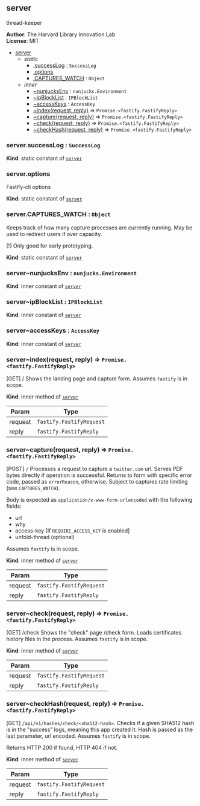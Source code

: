 <a name="module_server"></a>

## server
thread-keeper

**Author**: The Harvard Library Innovation Lab  
**License**: MIT  

* [server](#module_server)
    * _static_
        * [.successLog](#module_server.successLog) : <code>SuccessLog</code>
        * [.options](#module_server.options)
        * [.CAPTURES_WATCH](#module_server.CAPTURES_WATCH) : <code>Object</code>
    * _inner_
        * [~nunjucksEnv](#module_server..nunjucksEnv) : <code>nunjucks.Environment</code>
        * [~ipBlockList](#module_server..ipBlockList) : <code>IPBlockList</code>
        * [~accessKeys](#module_server..accessKeys) : <code>AccessKey</code>
        * [~index(request, reply)](#module_server..index) ⇒ <code>Promise.&lt;fastify.FastifyReply&gt;</code>
        * [~capture(request, reply)](#module_server..capture) ⇒ <code>Promise.&lt;fastify.FastifyReply&gt;</code>
        * [~check(request, reply)](#module_server..check) ⇒ <code>Promise.&lt;fastify.FastifyReply&gt;</code>
        * [~checkHash(request, reply)](#module_server..checkHash) ⇒ <code>Promise.&lt;fastify.FastifyReply&gt;</code>

<a name="module_server.successLog"></a>

### server.successLog : <code>SuccessLog</code>
**Kind**: static constant of [<code>server</code>](#module_server)  
<a name="module_server.options"></a>

### server.options
Fastify-cli options

**Kind**: static constant of [<code>server</code>](#module_server)  
<a name="module_server.CAPTURES_WATCH"></a>

### server.CAPTURES\_WATCH : <code>Object</code>
Keeps track of how many capture processes are currently running. 
May be used to redirect users if over capacity. 

[!] Only good for early prototyping.

**Kind**: static constant of [<code>server</code>](#module_server)  
<a name="module_server..nunjucksEnv"></a>

### server~nunjucksEnv : <code>nunjucks.Environment</code>
**Kind**: inner constant of [<code>server</code>](#module_server)  
<a name="module_server..ipBlockList"></a>

### server~ipBlockList : <code>IPBlockList</code>
**Kind**: inner constant of [<code>server</code>](#module_server)  
<a name="module_server..accessKeys"></a>

### server~accessKeys : <code>AccessKey</code>
**Kind**: inner constant of [<code>server</code>](#module_server)  
<a name="module_server..index"></a>

### server~index(request, reply) ⇒ <code>Promise.&lt;fastify.FastifyReply&gt;</code>
[GET] /
Shows the landing page and capture form.
Assumes `fastify` is in scope.

**Kind**: inner method of [<code>server</code>](#module_server)  

| Param | Type |
| --- | --- |
| request | <code>fastify.FastifyRequest</code> | 
| reply | <code>fastify.FastifyReply</code> | 

<a name="module_server..capture"></a>

### server~capture(request, reply) ⇒ <code>Promise.&lt;fastify.FastifyReply&gt;</code>
[POST] `/`
Processes a request to capture a `twitter.com` url. 
Serves PDF bytes directly if operation is successful.
Returns to form with specific error code, passed as `errorReason`, otherwise.
Subject to captures rate limiting (see `CAPTURES_WATCH`). 

Body is expected as `application/x-www-form-urlencoded` with the following fields:
- url
- why
- access-key [If `REQUIRE_ACCESS_KEY` is enabled]
- unfold-thread (optional)

Assumes `fastify` is in scope.

**Kind**: inner method of [<code>server</code>](#module_server)  

| Param | Type |
| --- | --- |
| request | <code>fastify.FastifyRequest</code> | 
| reply | <code>fastify.FastifyReply</code> | 

<a name="module_server..check"></a>

### server~check(request, reply) ⇒ <code>Promise.&lt;fastify.FastifyReply&gt;</code>
[GET] /check
Shows the "check" page /check form. Loads certificates history files in the process.
Assumes `fastify` is in scope.

**Kind**: inner method of [<code>server</code>](#module_server)  

| Param | Type |
| --- | --- |
| request | <code>fastify.FastifyRequest</code> | 
| reply | <code>fastify.FastifyReply</code> | 

<a name="module_server..checkHash"></a>

### server~checkHash(request, reply) ⇒ <code>Promise.&lt;fastify.FastifyReply&gt;</code>
[GET] `/api/v1/hashes/check/<sha512-hash>`. 
Checks if a given SHA512 hash is in the "success" logs, meaning this app created it. 
Hash is passed as the last parameter, url encoded. 
Assumes `fastify` is in scope. 

Returns HTTP 200 if found, HTTP 404 if not.

**Kind**: inner method of [<code>server</code>](#module_server)  

| Param | Type |
| --- | --- |
| request | <code>fastify.FastifyRequest</code> | 
| reply | <code>fastify.FastifyReply</code> | 

